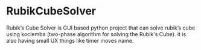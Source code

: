 # RubikCubeSolver
Rubik’s Cube Solver is GUI based python project that can solve rubik’s cube using kociemba (two-phase algorithm for solving the Rubik's Cube). it is also having small UX things like timer moves name.
